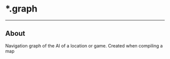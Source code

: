 # *.graph

___

## About

Navigation graph of the AI of a location or game. Created when compiling a map
